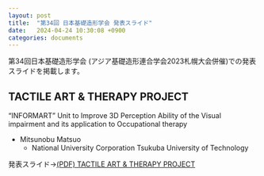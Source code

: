 ```yaml
---
layout: post
title:  "第34回 日本基礎造形学会 発表スライド"
date:   2024-04-24 10:30:08 +0900
categories: documents
---
```

第34回日本基礎造形学会 (アジア基礎造形連合学会2023札幌大会併催)での発表スライドを掲載します。

## TACTILE ART & THERAPY PROJECT
“INFORMART” Unit to Improve 3D Perception Ability of the Visual impairment and its application to Occupational therapy

- Mitsunobu Matsuo
	- National University Corporation Tsukuba University of Technology


発表スライド→[(PDF) TACTILE ART & THERAPY PROJECT](https://kanahori.github.io/assets/TACTILE%20ART%20%26%20THERAPY%20PROJECT.pdf)